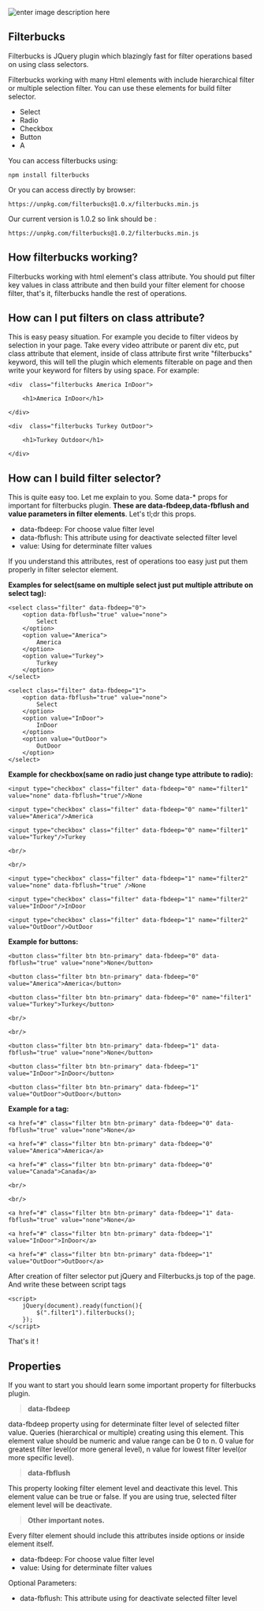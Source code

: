 ![enter image description here](https://i.ibb.co/hc5cX6w/filterbucks-logo-fw.png"FileterbucksLogo")

##  **Filterbucks**

Filterbucks is JQuery plugin which blazingly fast for filter operations based on using class selectors.

Filterbucks working with many Html elements with include hierarchical filter or multiple selection filter. You can use these elements for build filter selector.
 - Select 
 - Radio 
 - Checkbox 
 - Button
 -  A

You can access filterbucks using:

    npm install filterbucks

Or you can access directly by browser:

    https://unpkg.com/filterbucks@1.0.x/filterbucks.min.js

Our current version is 1.0.2 so link should be :

    https://unpkg.com/filterbucks@1.0.2/filterbucks.min.js


## **How filterbucks working?**

Filterbucks working with html element's class attribute. You should put filter key values in class attribute and then build your filter element for choose filter, that's it, filterbucks handle the rest of operations.

## **How can I put filters on class attribute?**

This is easy peasy situation. For example you decide to filter videos by selection in your page. Take every video attribute or parent div etc, put class attribute that element, inside of class attribute first write "filterbucks" keyword, this will tell the plugin which elements filterable on page and then write your keyword for filters by using space.
For example:

    <div  class="filterbucks America InDoor">
    
	    <h1>America InDoor</h1>
    
    </div>

    <div  class="filterbucks Turkey OutDoor">
    
	    <h1>Turkey Outdoor</h1>
    
    </div>
    

## **How can I build filter selector?**

This is quite easy too. Let me explain to you.  Some data-* props for important for filterbucks plugin. **These are data-fbdeep,data-fbflush and value parameters in filter elements**. Let's tl;dr this props.

- data-fbdeep: For choose value filter level
- data-fbflush: This attribute using for deactivate selected filter level
- value: Using for determinate filter values

If you understand this attributes, rest of operations too easy just put them properly in filter selector element.

**Examples for select(same on multiple select just put multiple attribute on select tag):**

    <select class="filter" data-fbdeep="0">
	    <option data-fbflush="true" value="none">
		    Select
	    </option>
	    <option value="America">
		    America
	    </option>
	    <option value="Turkey">
		    Turkey
	    </option>
    </select>
    
    <select class="filter" data-fbdeep="1">
	    <option data-fbflush="true" value="none">
		    Select
	    </option>
	    <option value="InDoor">
		    InDoor
	    </option>
	    <option value="OutDoor">
		    OutDoor
	    </option>
    </select>


**Example for checkbox(same on radio just change type attribute to radio):**

    <input type="checkbox" class="filter" data-fbdeep="0" name="filter1" value="none" data-fbflush="true"/>None
    
    <input type="checkbox" class="filter" data-fbdeep="0" name="filter1" value="America"/>America
    
    <input type="checkbox" class="filter" data-fbdeep="0" name="filter1" value="Turkey"/>Turkey
    
    <br/>
    
    <br/>
    
    <input type="checkbox" class="filter" data-fbdeep="1" name="filter2" value="none" data-fbflush="true" />None
    
    <input type="checkbox" class="filter" data-fbdeep="1" name="filter2" value="InDoor"/>InDoor
    
    <input type="checkbox" class="filter" data-fbdeep="1" name="filter2" value="OutDoor"/>OutDoor

**Example for buttons:**

    <button class="filter btn btn-primary" data-fbdeep="0" data-fbflush="true" value="none">None</button>
    
    <button class="filter btn btn-primary" data-fbdeep="0" value="America">America</button>
    
    <button class="filter btn btn-primary" data-fbdeep="0" name="filter1" value="Turkey">Turkey</button>
    
    <br/>
    
    <br/>
    
    <button class="filter btn btn-primary" data-fbdeep="1" data-fbflush="true" value="none">None</button>
    
    <button class="filter btn btn-primary" data-fbdeep="1" value="InDoor">InDoor</button>
    
    <button class="filter btn btn-primary" data-fbdeep="1" value="OutDoor">OutDoor</button>


**Example for a tag:**

    <a href="#" class="filter btn btn-primary" data-fbdeep="0" data-fbflush="true" value="none">None</a>
    
    <a href="#" class="filter btn btn-primary" data-fbdeep="0" value="America">America</a>
    
    <a href="#" class="filter btn btn-primary" data-fbdeep="0" value="Canada">Canada</a>
    
    <br/>
    
    <br/>
    
    <a href="#" class="filter btn btn-primary" data-fbdeep="1" data-fbflush="true" value="none">None</a>
    
    <a href="#" class="filter btn btn-primary" data-fbdeep="1" value="InDoor">InDoor</a>
    
    <a href="#" class="filter btn btn-primary" data-fbdeep="1" value="OutDoor">OutDoor</a>

After creation of filter selector put jQuery and Filterbucks.js top of the page. 
And write these between script tags

    <script>
	    jQuery(document).ready(function(){
		    $(".filter1").filterbucks();
	    });
    </script>
That's it ! 

## **Properties**

If you want to start you should learn some important property for filterbucks plugin.

> **data-fbdeep**

data-fbdeep property using for determinate filter level of selected filter value. Queries (hierarchical or multiple) creating using this element.
This element value should be numeric and value range can be 0 to n.
0 value for greatest filter level(or more general level), n value for lowest filter level(or more specific level).

> **data-fbflush**

This property looking filter element level and deactivate this level. This element value can be true or false. If you are using true, selected filter element level will be deactivate.

> **Other important notes.**

Every filter element should include this attributes inside options or inside element itself. 

 - data-fbdeep: For choose value filter level
 - value: Using for determinate filter values

Optional Parameters:
 - data-fbflush: This attribute using for deactivate selected filter level




